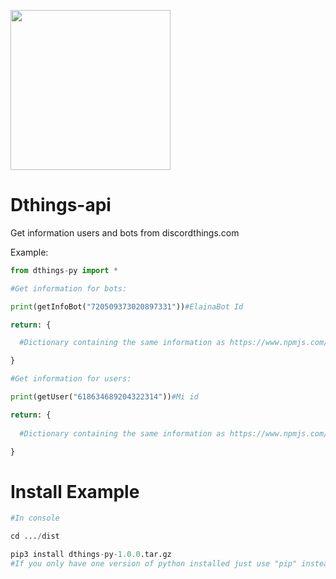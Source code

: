 <p>
<a href="https://bots.discordthings.com"><img src="https://cdn.discordapp.com/attachments/814920811190288477/846196959786172487/dthingsblob_4K.png" width="256" height="256"/></a>
</p>

# Dthings-api
Get information users and bots from discordthings.com

Example:
```py
from dthings-py import *

#Get information for bots:

print(getInfoBot("720509373020897331"))#ElainaBot Id

return: {

  #Dictionary containing the same information as https://www.npmjs.com/package/dthings-api

}

#Get information for users:

print(getUser("618634689204322314"))#Mi id

return: {
  
  #Dictionary containing the same information as https://www.npmjs.com/package/dthings-api

}
```

# Install Example

```py
#In console

cd .../dist 

pip3 install dthings-py-1.0.0.tar.gz
#If you only have one version of python installed just use "pip" instead of "pip3"

```
